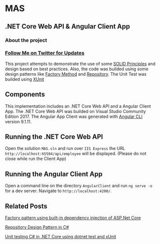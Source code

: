 # MAS
## .NET Core Web API & Angular Client App
### About the project  
### [Follow Me on Twitter for Updates](https://twitter.com/intent/follow?screen_name=deagosb&tw_p=followbutton)

This project attempts to demonstrate the use of some [SOLID Principles](https://medium.com/backticks-tildes/the-s-o-l-i-d-principles-in-pictures-b34ce2f1e898) and design based on best practices.
Also, the code was builded using some design patterns like [Factory Method](https://code-maze.com/factory-method/) and [Repository](https://code-maze.com/net-core-web-development-part4/). 
The Unit Test was builded using [XUnit](https://xunit.github.io/) 


## Components 

This implementation includes an .NET Core Web API and a Angular Client App. 
The .NET Core Web API was builded on Visual Studio Community Edition 2017.
The Angular App Client was generated with [Angular CLI](https://github.com/angular/angular-cli) version 9.1.11.
## Running the .NET Core Web API
Open the solution `MAS.sln` and run over `IIS Express` the URL `http://localhost:65504/api/employee` will be displayed. (Please do not close while run the Client App) 
## Running the Angular Client App
Open a command line on the directory `AngularClient` and run `ng serve -o` for a dev server. Navigate to `http://localhost:4200/`. 



## Related Posts
[Factory pattern using built-in dependency injection of ASP.Net Core](https://medium.com/@mailbox.viksharma/factory-pattern-using-built-in-dependency-injection-of-asp-net-core-f91bd3b58665)

[Repository Design Pattern in C#](https://dotnettutorials.net/lesson/repository-design-pattern-csharp/)

[Unit testing C# in .NET Core using dotnet test and xUnit](https://docs.microsoft.com/en-us/dotnet/core/testing/unit-testing-with-dotnet-test)